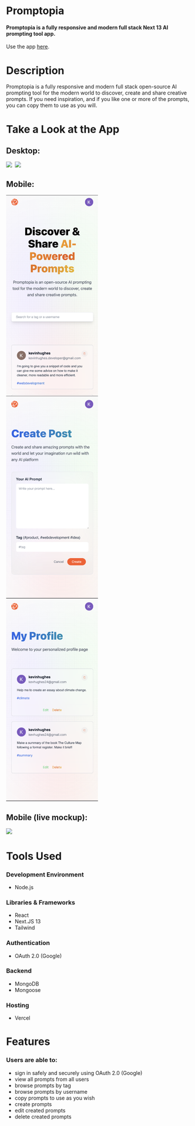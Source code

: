 # Promptopia

#### Promptopia is a fully responsive and modern full stack Next 13 AI prompting tool app.

Use the app [here](https://promptopia-xi-one.vercel.app).

# Description
Promptopia is a fully responsive and modern full stack open-source AI prompting tool for the modern world to discover, create and share creative prompts. If you need inspiration, and if you like one or more of the prompts, you can copy them to use as you will. 

# Take a Look at the App

## Desktop:

<kbd>
<img src="readme-images/desktop_app.png" />
</kbd>

<kbd>
<img src="readme-images/desktop_app2.png" />
</kbd>

## Mobile:

<kbd>
<img src="readme-images/mobile.png" width="250"/>
</kbd>

<kbd>
<img src="readme-images/mobile2.png" width="250"/>
</kbd>

<kbd>
<img src="readme-images/mobile3.png" width="250"/>
</kbd>

## Mobile (live mockup):

<kbd>
<img src="readme-images/proapp.gif" width="250"/>
</kbd>

# Tools Used

### Development Environment
* Node.js

### Libraries & Frameworks
* React 
* Next.JS 13
* Tailwind

### Authentication
* OAuth 2.0 (Google)

### Backend
* MongoDB
* Mongoose

### Hosting 
* Vercel

# Features

### Users are able to:

* sign in safely and securely using OAuth 2.0 (Google)
* view all prompts from all users
* browse prompts by tag
* browse prompts by username
* copy prompts to use as you wish
* create prompts
* edit created prompts
* delete created prompts
